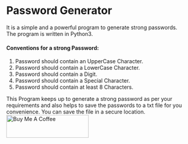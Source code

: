 # Password Generator

It is a simple and a powerful program to generate strong passwords. \
The program is written in Python3. 

#### Conventions for a strong Password:
1. Password should contain an UpperCase Character.
2. Password should contain a LowerCase Character.
3. Password should contain a Digit.
4. Password should contain a Special Character.
5. Password should contain at least 8 Characters.

This Program keeps up to generate a strong password as per your requirements and also helps to save the passwords to a txt file for you convenience. You can save the file in a secure location.
<a href="https://www.buymeacoffee.com/cosmictechie" target="_blank"><img src="https://cdn.buymeacoffee.com/buttons/v2/default-yellow.png" alt="Buy Me A Coffee" style="height: 60px !important;width: 217px !important;" ></a>
